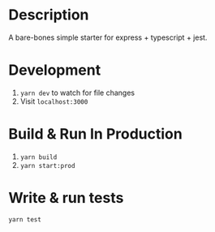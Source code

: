 # Description
A bare-bones simple starter for express + typescript + jest.

# Development
1. `yarn dev` to watch for file changes
2. Visit `localhost:3000`

# Build & Run In Production
1. `yarn build`
2. `yarn start:prod`

# Write & run tests
`yarn test`
